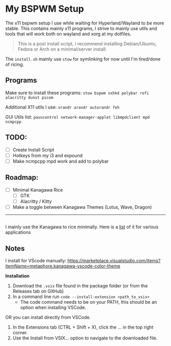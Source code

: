 # My BSPWM Setup
The x11 bspwm setup I use while waiting for Hyperland/Wayland to be more stable. This contains mainly x11 programs, I strive to mainly use utils and tools that will work both on wayland and xorg at my dotfiles.

>This is a post install script, I recommend installing Debian/Ubuntu, Fedora or Arch on a minimal/server install.

The `install.sh` mainly use `stow` for symlinking for now until I'm tired/done of ricing.

## Programs
Make sure to install these programs:
`stow bspwm sxhkd polybar rofi alacritty dunst picom`

Additional X11 utils I use:
`xrandr arandr autorandr feh`

GUI Utils list:
`pavucontrol network-manager-applet libmpdclient mpd ncmpcpp`

## TODO:
- [ ] Create Install Script
- [ ] Hotkeys from my i3 and expound
- [ ] Make ncmpcpp mpd work and add to polybar

## Roadmap:
- [ ] Minimal Kanagawa Rice
    - [ ] GTK
    - [ ] Alacritty / Kitty
- [ ] Make a toggle between Kanagawa Themes (Lotus, Wave, Dragon)

---

## 
I mainly use the Kanagawa to rice minimally. Here is a [list](https://github.com/yobikku/awesome-kanagawa) of it for various applications 

## Notes
I install for VScode manually:
https://marketplace.visualstudio.com/items?itemName=metaphore.kanagawa-vscode-color-theme

**Installation**

1. Download the `.vsix` file found in the package folder (or from the Releases tab on GitHub)
2. In a command line run `code --install-extension <path_to_vsix>`
    - The code command needs to be on your PATH, this should be an option when installing VSCode.

OR you can install directly from VSCode.

1. In the Extensions tab (CTRL + Shift + X), click the ... in the top right corner.
2. Use the Install from VSIX... option to navigate to the downloaded file.
